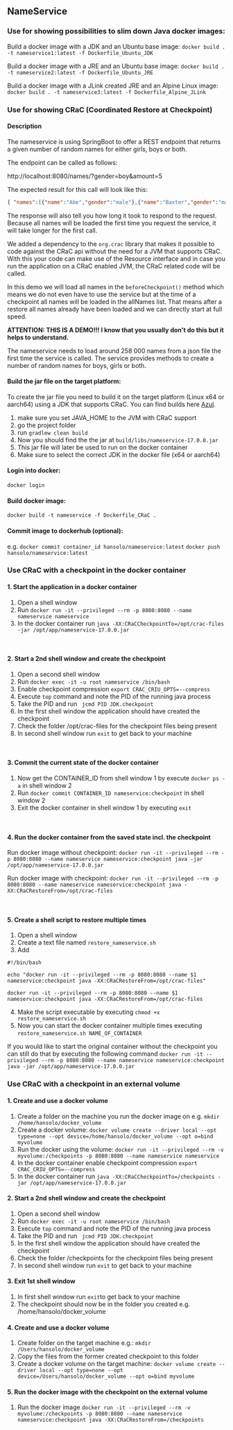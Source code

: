 ## NameService

### Use for showing possibilities to slim down Java docker images:

Build a docker image with a JDK and an Ubuntu base image:
```docker build . -t nameservice1:latest -f Dockerfile_Ubuntu_JDK```

Build a docker image with a JRE and an Ubuntu base image:
```docker build . -t nameservice2:latest -f Dockerfile_Ubuntu_JRE```

Build a docker image with a JLink created JRE and an Alpine Linux image:
```docker build . -t nameservice3:latest -f Dockerfile_Alpine_JLink```



### Use for showing CRaC (Coordinated Restore at Checkpoint)
#### Description
The nameservice is using SpringBoot to offer a REST endpoint that returns a given number
of random names for either girls, boys or both.

The endpoint can be called as follows:

http://localhost:8080/names/?gender=boy&amount=5

The expected result for this call will look like this:
```json
{ "names":[{"name":"Abe","gender":"male"},{"name":"Baxter","gender":"male"},{"name":"Dylan","gender":"male"},{"name":"Lafayette","gender":"male"},{"name":"Marlin","gender":"male" ],"response_time":"701 ms"}

```

The response will also tell you how long it took to respond to the request. 
Because all names will be loaded the first time you request the service, it will
take longer for the first call.

We added a dependency to the ```org.crac``` library that makes it possible to code
against the CRaC api without the need for a JVM that supports CRaC. With this your
code can make use of the Resource interface and in case you run the application on a 
CRaC enabled JVM, the CRaC related code will be called.

In this demo we will load all names in the ```beforeCheckpoint()``` method which means
we do not even have to use the service but at the time of a checkpoint all names will 
be loaded in the allNames list. That means after a restore all names already have been
loaded and we can directly start at full speed.

<b>ATTENTION: THIS IS A DEMO!!! I know that you usually don't do this but it helps to understand.</b>


The nameservice needs to load around 258 000 names from a json file the first time the service is called. 
The service provides methods to create a number of random names for boys, girls or both. 

#### Build the jar file on the target platform:
To create the jar file you need to build it on the target platform (Linux x64 or aarch64) using
a JDK that supports CRaC. You can find builds here [Azul](https://www.azul.com/downloads/?version=java-17-lts&os=linux&package=jdk-crac#zulu).
1. make sure you set JAVA_HOME to the JVM with CRaC support
2. go the project folder
3. run ```gradlew clean build```
4. Now you should find the the jar at ```build/libs/nameservice-17.0.0.jar```
5. This jar file will later be used to run on the docker container
6. Make sure to select the correct JDK in the docker file (x64 or aarch64)


#### Login into docker:
```docker login```


#### Build docker image:
```docker build -t nameservice -f Dockerfile_CRaC .```


#### Commit image to dockerhub (optional):
e.g.
```docker commit container_id hansolo/nameservice:latest```
```docker push hansolo/nameservice:latest```


### Use CRaC with a checkpoint in the docker container

#### 1. Start the application in a docker container
1. Open a shell window
2. Run ``` docker run -it --privileged --rm -p 8080:8080 --name nameservice nameservice ```
3. In the docker container run ```java -XX:CRaCCheckpointTo=/opt/crac-files -jar /opt/app/nameservice-17.0.0.jar```

</br>

#### 2. Start a 2nd shell window and create the checkpoint
1. Open a second shell window
2. Run ```docker exec -it -u root nameservice /bin/bash```
3. Enable checkpoint compression ```export CRAC_CRIU_OPTS=--compress```
4. Execute ``` top ``` command and note the PID of the running java process
5. Take the PID and run ``` jcmd PID JDK.checkpoint```
6. In the first shell window the application should have created the checkpoint
7. Check the folder /opt/crac-files for the checkpoint files being present
8. In second shell window run ``` exit ``` to get back to your machine

</br>

#### 3. Commit the current state of the docker container
1. Now get the CONTAINER_ID from shell window 1 by execute ``` docker ps -a ``` in shell window 2
2. Run ``` docker commit CONTAINER_ID nameservice:checkpoint ``` in shell window 2
3. Exit the docker container in shell window 1 by executing ``` exit ```

</br>

#### 4. Run the docker container from the saved state incl. the checkpoint
Run docker image without checkpoint:
```docker run -it --privileged --rm -p 8080:8080 --name nameservice nameservice:checkpoint java -jar /opt/app/nameservice-17.0.0.jar```

Run docker image with checkpoint:
```docker run -it --privileged --rm -p 8080:8080 --name nameservice nameservice:checkpoint java -XX:CRaCRestoreFrom=/opt/crac-files```

</br>

#### 5. Create a shell script to restore multiple times
1. Open a shell window
2. Create a text file named ```restore_nameservice.sh```
3. Add
```
#!/bin/bash

echo "docker run -it --privileged --rm -p 8080:8080 --name $1 nameservice:checkpoint java -XX:CRaCRestoreFrom=/opt/crac-files"

docker run -it --privileged --rm -p 8080:8080 --name $1 nameservice:checkpoint java -XX:CRaCRestoreFrom=/opt/crac-files
```
4. Make the script executable by executing ```chmod +x restore_nameservice.sh```
5. Now you can start the docker container multiple times executing ```restore_nameservice.sh NAME_OF_CONTAINER```

If you would like to start the original container without the checkpoint you can still
do that by executing the following command
```docker run -it --privileged --rm -p 8080:8080 --name nameservice nameservice:checkpoint java -jar /opt/app/nameservice-17.0.0.jar```


### Use CRaC with a checkpoint in an external volume

#### 1. Create and use a docker volume
1. Create a folder on the machine you run the docker image on e.g. ```mkdir /home/hansolo/docker_volume```
2. Create a docker volume:
```docker volume create --driver local --opt type=none --opt device=/home/hansolo/docker_volume --opt o=bind myvolume```
3. Run the docker using the volume:
```docker run -it --privileged --rm -v myvolume:/checkpoints -p 8080:8080 --name nameservice nameservice```
4. In the docker container enable checkpoint compression
```export CRAC_CRIU_OPTS=--compress```
5. In the docker container run 
```java -XX:CRaCCheckpointTo=/checkpoints -jar /opt/app/nameservice-17.0.0.jar```


#### 2. Start a 2nd shell window and create the checkpoint
1. Open a second shell window
2. Run ```docker exec -it -u root nameservice /bin/bash```
4. Execute ``` top ``` command and note the PID of the running java process
5. Take the PID and run ``` jcmd PID JDK.checkpoint```
6. In the first shell window the application should have created the checkpoint
7. Check the folder /checkpoints for the checkpoint files being present
8. In second shell window run ``` exit ``` to get back to your machine
   

#### 3. Exit 1st shell window
1. In first shell window run ```exit```to get back to your machine
2. The checkpoint should now be in the folder you created e.g. /home/hansolo/docker_volume


#### 4. Create and use a docker volume
1. Create folder on the target machine e.g.: ```mkdir /Users/hansolo/docker_volume```
2. Copy the files from the former created checkpoint to this folder
3. Create a docker volume on the target machine:
 ```docker volume create --driver local --opt type=none --opt device=/Users/hansolo/docker_volume --opt o=bind myvolume```


#### 5. Run the docker image with the checkpoint on the external volume
1. Run the docker image ```docker run -it --privileged --rm -v myvolume:/checkpoints -p 8080:8080 --name nameservice nameservice:checkpoint java -XX:CRaCRestoreFrom=/checkpoints```  
